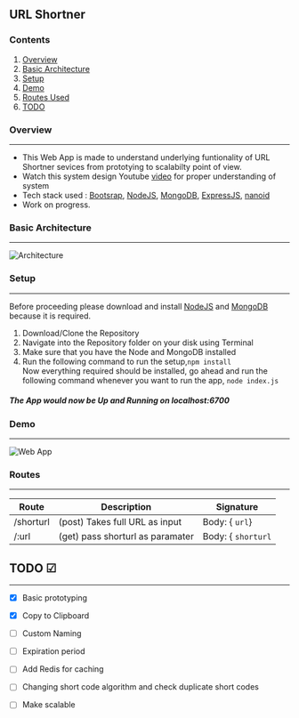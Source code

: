 ## URL Shortner

### Contents
1. [Overview](#overview)
2. [Basic Architecture](#Basic_Architecture)
3. [Setup](#setup)
4. [Demo](#demo)
5. [Routes Used](#routes)
6. [TODO](#TODO)





### Overview
---
+ This Web App is made to understand underlying funtionality of URL Shortner sevices from prototying to scalabilty point of view.
+ Watch this system design Youtube [video](https://www.youtube.com/watch?v=JQDHz72OA3c) for proper understanding of system
+ Tech stack used : [Bootsrap](https://getbootstrap.com/), [NodeJS](https://nodejs.org/en/), [MongoDB](https://www.mongodb.com/), [ExpressJS](https://expressjs.com/), [nanoid](https://www.npmjs.com/package/nanoid)
+ Work on progress.

### Basic Architecture
---
![Architecture](https://user-images.githubusercontent.com/31367960/76006348-58245100-5f32-11ea-8e90-121a711fe4da.png)


### Setup
---
Before proceeding please download and install [NodeJS](https://nodejs.org/en/download/) and [MongoDB](https://www.mongodb.com/download-center/community) because it is required.

1. Download/Clone the Repository
2. Navigate into the Repository folder on your disk using Terminal
3. Make sure that you have the Node and MongoDB installed
4. Run the following command to run the setup,`npm install`  
Now everything required should be installed, go ahead and run the following command whenever you want to run the app,
`node index.js`
##### The App would now be Up and Running on localhost:6700
    
    
### Demo
---
![Web App](https://user-images.githubusercontent.com/31367960/76006354-59557e00-5f32-11ea-8886-2fff79394513.gif)



### Routes
---

| Route  | Description | Signature |
| ------------- | ------------- | ------------- |
| /shorturl |(post) Takes full URL as input | Body: { `url`} |
| /:url |(get) pass shorturl as paramater  | Body: { `shorturl` |


## TODO ☑ 
 ---
- [x] Basic prototyping
- [x] Copy to Clipboard
- [ ] Custom Naming
- [ ] Expiration period
- [ ] Add Redis for caching
- [ ] Changing short code algorithm and check duplicate short codes
- [ ] Make scalable


